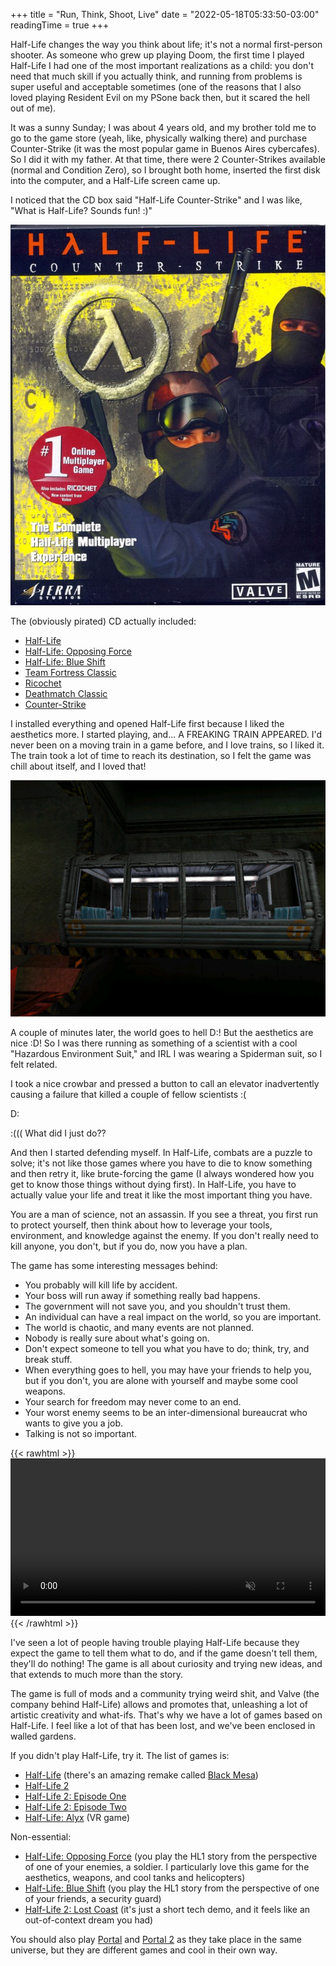 +++
title = "Run, Think, Shoot, Live"
date = "2022-05-18T05:33:50-03:00"
readingTime = true
+++

Half-Life changes the way you think about life; it's not a normal first-person shooter. As someone who grew up playing Doom, the first time I played Half-Life I had one of the most important realizations as a child: you don't need that much skill if you actually think, and running from problems is super useful and acceptable sometimes (one of the reasons that I also loved playing Resident Evil on my PSone back then, but it scared the hell out of me).

It was a sunny Sunday; I was about 4 years old, and my brother told me to go to the game store (yeah, like, physically walking there) and purchase Counter-Strike (it was the most popular game in Buenos Aires cybercafes). So I did it with my father. At that time, there were 2 Counter-Strikes available (normal and Condition Zero), so I brought both home, inserted the first disk into the computer, and a Half-Life screen came up.

I noticed that the CD box said "Half-Life Counter-Strike" and I was like, "What is Half-Life? Sounds fun! :)"

![Half-Life Counter-Strike CD Front Cover](cd.jpg)

The (obviously pirated) CD actually included:

- [Half-Life](https://store.steampowered.com/app/70/HalfLife/)
- [Half-Life: Opposing Force](https://store.steampowered.com/app/50/HalfLife_Opposing_Force/)
- [Half-Life: Blue Shift](https://store.steampowered.com/app/130/HalfLife_Blue_Shift/)
- [Team Fortress Classic](https://store.steampowered.com/app/20/Team_Fortress_Classic/)
- [Ricochet](https://store.steampowered.com/app/60/Ricochet/)
- [Deathmatch Classic](https://store.steampowered.com/app/40/Deathmatch_Classic/)
- [Counter-Strike](https://store.steampowered.com/app/10/CounterStrike/)

I installed everything and opened Half-Life first because I liked the aesthetics more. I started playing, and... A FREAKING TRAIN APPEARED. I'd never been on a moving train in a game before, and I love trains, so I liked it. The train took a lot of time to reach its destination, so I felt the game was chill about itself, and I loved that!

![Train with G-Man and a scientist inside](train.jpg)

A couple of minutes later, the world goes to hell D:! But the aesthetics are nice :D! So I was there running as something of a scientist with a cool "Hazardous Environment Suit," and IRL I was wearing a Spiderman suit, so I felt related.

I took a nice crowbar and pressed a button to call an elevator inadvertently causing a failure that killed a couple of fellow scientists :(

D:

:((( What did I just do??

And then I started defending myself. In Half-Life, combats are a puzzle to solve; it's not like those games where you have to die to know something and then retry it, like brute-forcing the game (I always wondered how you get to know those things without dying first). In Half-Life, you have to actually value your life and treat it like the most important thing you have.

You are a man of science, not an assassin. If you see a threat, you first run to protect yourself, then think about how to leverage your tools, environment, and knowledge against the enemy. If you don't really need to kill anyone, you don't, but if you do, now you have a plan.

The game has some interesting messages behind:

- You probably will kill life by accident.
- Your boss will run away if something really bad happens.
- The government will not save you, and you shouldn't trust them.
- An individual can have a real impact on the world, so you are important.
- The world is chaotic, and many events are not planned.
- Nobody is really sure about what's going on.
- Don't expect someone to tell you what you have to do; think, try, and break stuff.
- When everything goes to hell, you may have your friends to help you, but if you don't, you are alone with yourself and maybe some cool weapons.
- Your search for freedom may never come to an end.
- Your worst enemy seems to be an inter-dimensional bureaucrat who wants to give you a job.
- Talking is not so important.

{{< rawhtml >}}
<video src="mashup.webm" width="100%" preload autoplay muted playsinline loop></video>
{{< /rawhtml >}}

I've seen a lot of people having trouble playing Half-Life because they expect the game to tell them what to do, and if the game doesn't tell them, they'll do nothing! The game is all about curiosity and trying new ideas, and that extends to much more than the story.

The game is full of mods and a community trying weird shit, and Valve (the company behind Half-Life) allows and promotes that, unleashing a lot of artistic creativity and what-ifs. That's why we have a lot of games based on Half-Life. I feel like a lot of that has been lost, and we've been enclosed in walled gardens.

If you didn't play Half-Life, try it. The list of games is:

- [Half-Life](https://store.steampowered.com/app/70/HalfLife/) (there's an amazing remake called [Black Mesa](https://store.steampowered.com/app/362890/Black_Mesa/))
- [Half-Life 2](https://store.steampowered.com/app/220/HalfLife_2/)
- [Half-Life 2: Episode One](https://store.steampowered.com/app/380/HalfLife_2_Episode_One/)
- [Half-Life 2: Episode Two](https://store.steampowered.com/app/420/HalfLife_2_Episode_Two/)
- [Half-Life: Alyx](https://store.steampowered.com/app/546560/HalfLife_Alyx/) (VR game)

Non-essential:

- [Half-Life: Opposing Force](https://store.steampowered.com/app/50/HalfLife_Opposing_Force/) (you play the HL1 story from the perspective of one of your enemies, a soldier. I particularly love this game for the aesthetics, weapons, and cool tanks and helicopters)
- [Half-Life: Blue Shift](https://store.steampowered.com/app/130/HalfLife_Blue_Shift/) (you play the HL1 story from the perspective of one of your friends, a security guard)
- [Half-Life 2: Lost Coast](https://store.steampowered.com/app/340/HalfLife_2_Lost_Coast/) (it's just a short tech demo, and it feels like an out-of-context dream you had)

You should also play [Portal](https://store.steampowered.com/app/400/Portal/) and [Portal 2](https://store.steampowered.com/app/620/Portal_2/) as they take place in the same universe, but they are different games and cool in their own way.
